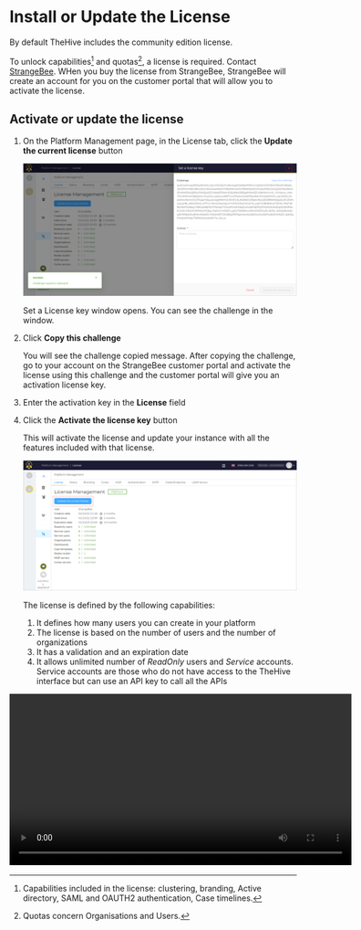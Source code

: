 # Install or Update the License

By default TheHive includes the community edition license.

To unlock capabilities[^1] and quotas[^2], a license is required.
  Contact [StrangeBee](https://www.strangebee.com). WHen you buy the license from StrangeBee, StrangeBee will create an account for you on the customer portal that will allow you to activate the license.

## Activate or update the license

1. On the Platform Management page, in the License tab, click the **Update the current license** button

    ![](../images/administration-guides/platform-management-license-1.png)

    Set a License key window opens. You can see the challenge in the window.
   
2. Click **Copy this challenge**

    You will see the challenge copied message.
    After copying the challenge, go to your account on the StrangeBee customer portal and activate the license using this challenge and the customer portal will give you an activation license key.

3. Enter the activation key in the **License** field
4. Click the **Activate the license key** button

    This will activate the license and update your instance with all the features included with that license.

    ![](../images/administration-guides/platform-management-license-2.png)

    The license is defined by the following capabilities:

    1. It defines how many users you can create in your platform
    2. The license is based on the number of users and the number of organizations
    3. It has a validation and an expiration date
    4. It allows unlimited number of *ReadOnly* users and *Service* accounts. Service accounts are those who do not have access to the TheHive interface but can use an API key to call all the APIs

<video width="600" controls>
  <source id=mp4 src=".../images/administration-guides/activate-license.mp4" type="video/mp4">
</video>


[^1]:
    Capabilities included in the license: clustering, branding, Active directory, SAML and OAUTH2 authentication, Case timelines.

[^2]:
    Quotas concern Organisations and Users.

